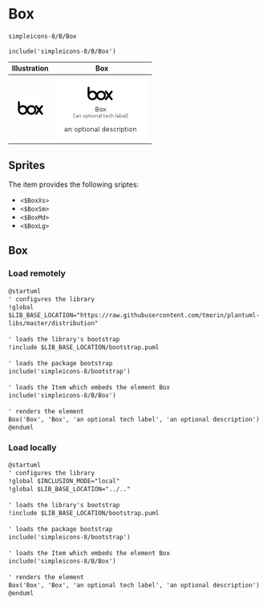 # Box


```text
simpleicons-8/B/Box
```

```text
include('simpleicons-8/B/Box')
```



| Illustration | Box |
| :---: | :---: |
| ![illustration for Illustration](../../simpleicons-8/B/Box.png) | ![illustration for Box](../../simpleicons-8/B/Box.Local.png) |



## Sprites
The item provides the following sriptes:

- `<$BoxXs>`
- `<$BoxSm>`
- `<$BoxMd>`
- `<$BoxLg>`





## Box

### Load remotely
```plantuml
@startuml
' configures the library
!global $LIB_BASE_LOCATION="https://raw.githubusercontent.com/tmorin/plantuml-libs/master/distribution"

' loads the library's bootstrap
!include $LIB_BASE_LOCATION/bootstrap.puml

' loads the package bootstrap
include('simpleicons-8/bootstrap')

' loads the Item which embeds the element Box
include('simpleicons-8/B/Box')

' renders the element
Box('Box', 'Box', 'an optional tech label', 'an optional description')
@enduml
```

### Load locally
```plantuml
@startuml
' configures the library
!global $INCLUSION_MODE="local"
!global $LIB_BASE_LOCATION="../.."

' loads the library's bootstrap
!include $LIB_BASE_LOCATION/bootstrap.puml

' loads the package bootstrap
include('simpleicons-8/bootstrap')

' loads the Item which embeds the element Box
include('simpleicons-8/B/Box')

' renders the element
Box('Box', 'Box', 'an optional tech label', 'an optional description')
@enduml
```

